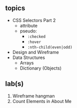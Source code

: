 

## topics

* CSS Selectors Part 2
    * attribute
    * pseudo:
        * `:checked`
        * `:hover`
        * `:nth-child(even|odd)`
* Design and Wireframe
* Data Structures
    * Arrays
    * Dictionary (Objects)

## lab(s)

1. Wireframe hangman
1. Count Elements in About Me
